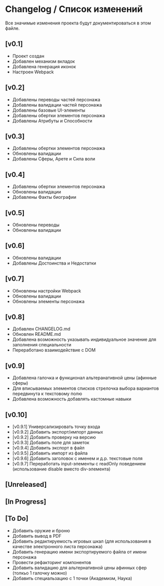 # Changelog / Список изменений

Все значимые изменения проекта будут документироваться в этом файле.

## [v0.1]

- Проект создан
- Добавлен механизм вкладок
- Добавлена генерация иконок
- Настроен Webpack

## [v0.2]

- Добавлены переводы частей персонажа
- Добавлены валидации частей персонажа
- Добавлены базовые UI-элементы
- Добавлены обертки элементов персонажа
- Добавлены Атрибуты и Способности

## [v0.3]

- Добавлены обертки элементов персонажа
- Обновлены валидации
- Добавлены Сферы, Арете и Сила воли

## [v0.4]

- Добавлены обертки элементов персонажа
- Обновлены валидации
- Добавлены Факты биографии

## [v0.5]

- Обновлены переводы
- Обновлены валидации

## [v0.6]

- Обновлены валидации
- Добавлены Достоинства и Недостатки

## [v0.7]

- Обновлены настройки Webpack
- Обновлены валидации
- Обновлены элементы персонажа

## [v0.8]

- Добавлен CHANGELOG.md
- Обновлен README.md
- Добавлена возможность указывать индивидуальное значение для заполнения специальности
- Переработано взаимодействие с DOM

## [v0.9]

- Добавлена галочка и функционал альтеранативной цены (афинные сферы)
- Для вписываемых элементов списков стрелочка выбора вариантов передвинута к текстовому полю
- Добавлена возможность добавлять кастомные навыки

## [v0.10]

- [v0.9.1] Универсализировать точку входа
- [v0.9.2] Добавить экспорт/импорт данных
- [v0.9.2] Добавить проверку на версию
- [v0.9.3] Добавить поле для заметок
- [v0.9.4] Добавить экспорт в файл
- [v0.9.5] Добавить импорт из файла
- [v0.9.6] Добавить заголовок с именем и д.р. текстовые поля
- [v0.9.7] Переработать input-элементы с readOnly поведением (использование disable вместо div-элемента)

## [Unreleased]

## [In Progress]

## [To Do]

- Добавить оружие и броню
- Добавить вывод в PDF
- Добавить редактируемость игровых шкал (для использования в качестве электронного листа персонажа)
- Добавить генерацию имени экспортируемого файла от имени персонажа
- Провести рефакторинг компонентов
- Добавить валидацию для альтернативной цены афинных сфер (толкьо 1 галочку можно)
- Добавить специальзацию с 1 точки (Академизм, Наука)
